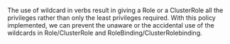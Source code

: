 The use of wildcard in verbs result in giving a Role or a ClusterRole all the privileges rather than only the least privileges required. With this policy implemented, we can prevent the unaware or the accidental use of the wildcards in Role/ClusterRole and RoleBinding/ClusterRolebinding. 
